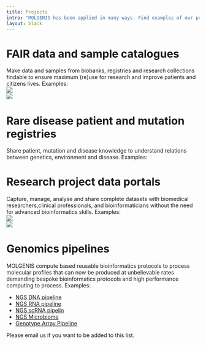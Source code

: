 ```yaml
---
title: Projects
intro: "MOLGENIS has been applied in many ways. Find examples of our projects below."
layout: black
---
```

<div class="feature_box">
<div class="feature_content_box">
<h1>FAIR data and sample catalogues</h1>
Make data and samples from biobanks, registries and research collections findable to ensure maximum (re)use for research and improve patients and citizens lives. Examples:

</div>
<div class="feature_image_box">
  <img src="/images/noun_review_192335_green.svg">
</div>
</div>

<div class="feature_box">
<div class="feature_image_box">
<img src="/images/noun_Life Stage_2979_green.svg"/>
</div>
<div class="feature_content_box">
<h1>Rare disease patient and mutation registries</h1>
Share patient, mutation and disease knowledge to understand relations between genetics, environment and disease. Examples:

</div>
</div>

<div class="feature_box">
<div class="feature_content_box">

<h1>Research project data portals</h1>
Capture, manage, analyse and share complete datasets with biomedical researchers,clinical professionals, and bioinformaticians without the need for advanced bioinformatics skills. Examples:

</div>
<div class="feature_image_box">
<img src="/images/noun_computer_analysis_2019704_green.svg"/>
</div>
</div>

<div class="feature_box">
<div class="feature_image_box">
<img src="/images/noun_Workflow_1110086_green.svg"/>
</div>
<div class="feature_content_box">

<h1>Genomics pipelines</h1>
MOLGENIS compute based reusable bioinformatics protocols to process molecular profiles that can now be produced at unbelievable rates demanding bespoke bioinformatics protocols and high performance computing to process. Examples:
<ul>
<li><a href="https://github.com/molgenis/NGS_DNA">NGS DNA pipeline</a></li>
<li><a href="https://github.com/molgenis/NGS_RNA">NGS RNA pipeline</a></li>
<li><a href="https://github.com/molgenis/NGS_ScRNA">NGS scRNA pipelin</a></li>
<li><a href="https://github.com/molgenis/NGS_Microbiome">NGS Microbiome</a></li>
<li><a href="https://github.com/molgenis/GAP">Genotype Array Pipeline</a></li>
</ul>
</div>
</div>

Please email us if you want to be added to this list.

<!--
<a name="connect"/>
# 'Connect' automates data interoperability and integration
Researchers spend unbearable hours to link datasets for statistical power or interpration. Data producers, managers and users join hands in MOLGENIS connect community to speed up retrospective ontology coding, between dataset harmonization and integration . The result is a FAIRification toolbox that using lexical and semantic matching and efficient wizardlike user interfaces. Below demonstrators:
* [SORTA to convert text values into ontology terms](http://molgenis.org/sorta)
* [BiobankConnect to find what data items can be integrated between datasets](http://biobankconnect.org)
* [BiobankUniverse to see how data collections relate](http://biobankuniverse.org)

# 'Genomics' for NGS data intepretation
TODO: need name to bind these together.
Describe here about VKGL.

Links:
* [GAVIN variant interpretation tool](http://molgenis.org/gavin) (Contact: Joeri van der Velde)
* [INSAID consortium: Classification Database](https://molgenis77.gcc.rug.nl/) (Contact: Marielle van Gijn, UMCU)
* [Chromosome 6 Project](https://www.chromosome6.org/) (Contact: Conny van Raavenswaaij, UMCG)
* [NIPTRIC: clinical interpretation of non-invasive prenatal testing (NIPT)](http://www.niptric.eu/)
] (Contact: Lennart Johansson, UMCG)
-->
